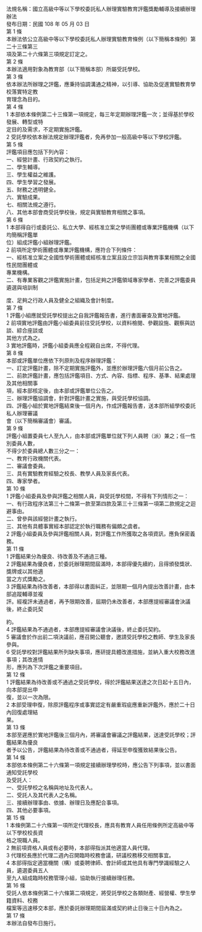 法規名稱：國立高級中等以下學校委託私人辦理實驗教育評鑑獎勵輔導及接續辦理辦法  
發布日期：民國 108 年 05 月 03 日  
第 1 條  
本辦法依公立高級中等以下學校委託私人辦理實驗教育條例（以下簡稱本條例）第二十三條第三  
項及第二十六條第三項規定訂定之。  
第 2 條  
本辦法適用對象為教育部（以下簡稱本部）所屬受託學校。  
第 3 條  
依本辦法所辦理之評鑑，應秉持協調溝通之精神，以引導、協助及促進實驗教育學校落實特定教  
育理念為目的。  
第 4 條  
1 本部依本條例第二十三條第一項規定，每三年定期辦理評鑑一次；並得基於學校發展、轉型或特  
定目的及需求，不定期實施評鑑。  
2 受託學校依本辦法規定辦理評鑑者，免再參加一般高級中等以下學校評鑑。  
第 5 條  
評鑑項目應包括下列內容：  
一、經營計畫、行政契約之執行。  
二、學生輔導。  
三、學生權益之維護。  
四、學生學習之發展。  
五、財務之透明健全。  
六、實驗成果。  
七、相關法規之遵行。  
八、其他本部會商受託學校後，規定與實驗教育相關之事項。  
第 6 條  
1 本部得自行或委託公、私立大學、經核准立案之學術團體或專業評鑑機構（以下均簡稱評鑑單  
位）組成評鑑小組辦理評鑑。  
2 前項所定學術團體或專業評鑑機構，應符合下列條件：  
一、經核准立案之全國性學術團體或經核准立案且設立宗旨與教育事業相關之全國性民間團體或  
專業機構。  
二、有專業客觀之評鑑實施計畫，包括足夠之評鑑領域專家學者、完善之評鑑委員遴選與培訓制  


度、足夠之行政人員及健全之組織及會計制度。  
第 7 條  
1 評鑑小組應就受託學校提出之自我評鑑報告書，進行書面審查及實地評鑑。  
2 前項實地評鑑由評鑑小組委員前往受託學校，以資料檢閱、參觀設施、觀察與訪談、綜合座談或  
其他方式為之。  
3 實地評鑑時，評鑑小組委員應全程親自出席，不得代理。  
第 8 條  
本部或評鑑單位應依下列原則及程序辦理評鑑：  
一、訂定評鑑計畫，除不定期實施評鑑外，並應於辦理評鑑六個月前公告之。  
二、前款評鑑計畫，應包括評鑑項目、方式、內容、指標、程序、基準、結果處理及其他相關事  
項，經本部核定後，由本部或評鑑單位公告之。  
三、辦理評鑑協調會，針對評鑑計畫之實施，與受託學校協調。  
四、評鑑小組於實地評鑑結束後一個月內，作成評鑑報告書，送本部所組學校委託私人辦理審議  
會（以下簡稱審議會）審議。  
第 9 條  
評鑑小組置委員七人至九人，由本部或評鑑單位就下列人員聘（派）兼之；任一性別委員人數，  
不得少於委員總人數三分之一：  
一、教育行政機關代表。  
二、審議會委員。  
三、具有實驗教育經驗之校長、教學人員及家長代表。  
四、專家學者。  
第 10 條  
1 評鑑小組委員及參與評鑑之相關人員，與受託學校間，不得有下列情形之一：  
一、有行政程序法第三十二條第一款至第四款及第三十三條第一項第二款規定之迴避事由。  
二、曾參與該經營計畫之執行。  
三、其他有具體事實經本部認定於執行職務有偏頗之虞者。  
2 評鑑小組委員及參與評鑑相關人員，對評鑑工作所獲取之各項資訊，應負保密義務。  
第 11 條  
1 評鑑結果分為優良、待改善及不通過三種。  
2 評鑑結果為優良者，於委託辦理期間屆滿時，本部得優先續約，且得頒發獎狀、獎牌或以其他適  
當之方式獎勵之。  
3 評鑑結果為待改善者，本部得以書面糾正，並限期一個月內提出改善計畫，由本部追蹤輔導並複  
評。經複評未通過者，再予限期改善，屆期仍未改善者，本部應提經審議會決議後，終止委託契  


約。  
4 評鑑結果為不通過者，本部應提經審議會決議後，終止委託契約。  
5 審議會於作出前二項決議前，應召開公聽會，邀請受託學校之教師、學生及家長參與。  
6 受託學校對評鑑結果所列缺失事項，應研提具體改進措施，並納入重大校務改進事項；其改進情  
形，應列為下次評鑑之重要項目。  
第 12 條  
1 評鑑結果為待改善或不通過之受託學校，得於評鑑結果送達之次日起十五日內，向本部提出申  
復，並以一次為限。  
2 本部受理申復，除原評鑑程序或事實認定有嚴重瑕疵應重新評鑑外，應於二十日內回復處理結  
果。  
第 13 條  
本部至遲應於實地評鑑後三個月內，將審議會審議之評鑑結果，送達受託學校；評鑑結果為優良  
者予以公告，評鑑結果為待改善或不通過者，得延至申復獲致結果後公告。  
第 14 條  
本部依本條例第二十六條第一項規定接續辦理學校時，應公告下列事項，並以書面通知受託學校  
及受託人：  
一、受託學校之名稱與地址及代表人。  
二、受託人及其代表人之名稱。  
三、接續辦理事由、依據、辦理日及應配合事項。  
四、其他必要事項。  
第 15 條  
1 本條例第二十六條第一項所定代理校長，應具有教育人員任用條例所定高級中等以下學校校長資  
格之現職人員。  
2 無前項資格人員或有必要時，本部得指派其他適當人員代理。  
3 代理校長應於代理二週內召開臨時校務會議，研議校務移交相關事宜。  
4 本部得指定適當機關（構）或委聘律師、會計師或其他具有專門學識經驗之人員，遴選委員五人  
至九人組成臨時校務管理小組，協助執行接續辦理任務。  
第 16 條  
受託人依本條例第二十六條第二項規定，將受託學校之各類財產、經營權、學生學籍資料、校務  
檔案等迅速移交本部，應於委託辦理期間屆滿或契約終止日後三十日內為之。  
第 17 條  
本辦法自發布日施行。  


